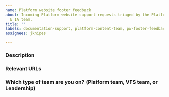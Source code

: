 ```yaml
---
name: Platform website footer feedback
about: Incoming Platform website support requests triaged by the Platform Content
  & IA team.
title: ''
labels: documentation-support, platform-content-team, pw-footer-feedback
assignees: jknipes

---
```


### Description




### Relevant URLs




### Which type of team are you on? (Platform team, VFS team, or Leadership)
